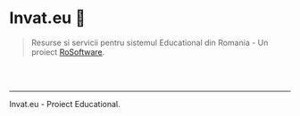 # Invat.eu 👋

> Resurse si servicii pentru sistemul Educational din Romania - Un proiect [RoSoftware](https://rosoftware.ro/).

<br />

<br />

---
Invat.eu - Proiect Educational.
